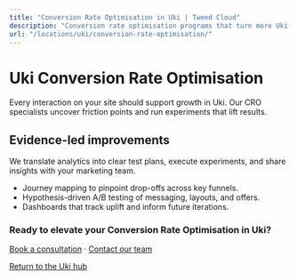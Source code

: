 ```yaml
---
title: "Conversion Rate Optimisation in Uki | Tweed Cloud"
description: "Conversion rate optimisation programs that turn more Uki visitors into customers."
url: "/locations/uki/conversion-rate-optimisation/"
---
```


# Uki Conversion Rate Optimisation

Every interaction on your site should support growth in Uki. Our CRO specialists uncover friction points and run experiments that lift results.

## Evidence-led improvements

We translate analytics into clear test plans, execute experiments, and share insights with your marketing team.

- Journey mapping to pinpoint drop-offs across key funnels.
- Hypothesis-driven A/B testing of messaging, layouts, and offers.
- Dashboards that track uplift and inform future iterations.

### Ready to elevate your Conversion Rate Optimisation in Uki?

[Book a consultation](/consultation/) · [Contact our team](/contact/)

[Return to the Uki hub](/locations/uki/)
